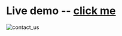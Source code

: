 <h1>Live demo --  <a href="https://contact-us-react-project.netlify.app/">click me</a> </h1>

![contact_us](https://github.com/bheemup/contact_us-react_project/assets/75939259/61dbe937-89a3-4942-9ced-a59294f9f972)
